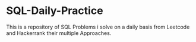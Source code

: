 # SQL-Daily-Practice
This is a repository of SQL Problems i solve on a daily basis from Leetcode and Hackerrank their multiple Approaches. 
